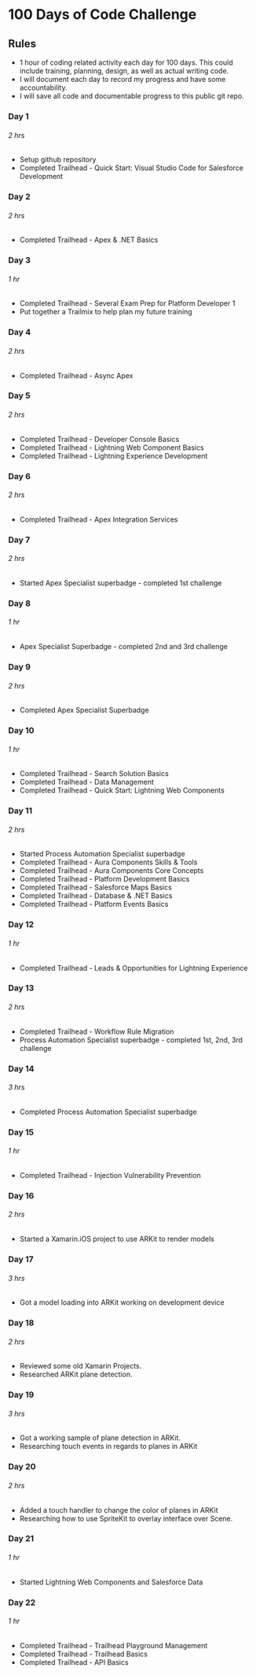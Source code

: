 # 100 Days of Code Challenge

## Rules
* 1 hour of coding related activity each day for 100 days. This could include training, planning, design, as well as actual writing code.
* I will document each day to record my progress and have some accountability.
* I will save all code and documentable progress to this public git repo.

### Day 1 
###### 2 hrs
* Setup github repository
* Completed Trailhead - Quick Start: Visual Studio Code for Salesforce Development

### Day 2
###### 2 hrs
* Completed Trailhead - Apex & .NET Basics

### Day 3
###### 1 hr
* Completed Trailhead - Several Exam Prep for Platform Developer 1
* Put together a Trailmix to help plan my future training

### Day 4
###### 2 hrs
* Completed Trailhead - Async Apex

### Day 5
###### 2 hrs
* Completed Trailhead - Developer Console Basics
* Completed Trailhead - Lightning Web Component Basics
* Completed Trailhead - Lightning Experience Development

### Day 6
###### 2 hrs
* Completed Trailhead - Apex Integration Services

### Day 7
###### 2 hrs
* Started Apex Specialist superbadge - completed 1st challenge

### Day 8
###### 1 hr
* Apex Specialist Superbadge - completed 2nd and 3rd challenge

### Day 9
###### 2 hrs
* Completed Apex Specialist Superbadge

### Day 10
###### 1 hr
* Completed Trailhead - Search Solution Basics
* Completed Trailhead - Data Management
* Completed Trailhead - Quick Start: Lightning Web Components

### Day 11
###### 2 hrs
* Started Process Automation Specialist superbadge
* Completed Trailhead - Aura Components Skills & Tools
* Completed Trailhead - Aura Components Core Concepts
* Completed Trailhead - Platform Development Basics
* Completed Trailhead - Salesforce Maps Basics
* Completed Trailhead - Database & .NET Basics
* Completed Trailhead - Platform Events Basics

### Day 12
###### 1 hr
* Completed Trailhead - Leads & Opportunities for Lightning Experience

### Day 13
###### 2 hrs
* Completed Trailhead - Workflow Rule Migration
* Process Automation Specialist superbadge - completed 1st, 2nd, 3rd challenge

### Day 14
###### 3 hrs
* Completed Process Automation Specialist superbadge

### Day 15
###### 1 hr
* Completed Trailhead - Injection Vulnerability Prevention

### Day 16
###### 2 hrs
* Started a Xamarin.iOS project to use ARKit to render models

### Day 17
###### 3 hrs
* Got a model loading into ARKit working on development device

### Day 18
###### 2 hrs
* Reviewed some old Xamarin Projects.
* Researched ARKit plane detection.

### Day 19
###### 3 hrs
* Got a working sample of plane detection in ARKit.
* Researching touch events in regards to planes in ARKit

### Day 20
###### 2 hrs
* Added a touch handler to change the color of planes in ARKit
* Researching how to use SpriteKit to overlay interface over Scene.

### Day 21
###### 1 hr
* Started Lightning Web Components and Salesforce Data 

### Day 22
###### 1 hr
* Completed Trailhead - Trailhead Playground Management
* Completed Trailhead - Trailhead Basics
* Completed Trailhead - API Basics
